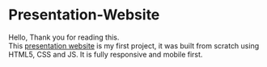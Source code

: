 # Presentation-Website
Hello,
Thank you for reading this.  
This [presentation website](https://mellyynda.github.io/Presentation-Website/) is my first project, it was built from scratch using HTML5, CSS and JS.
It is fully responsive and mobile first.
